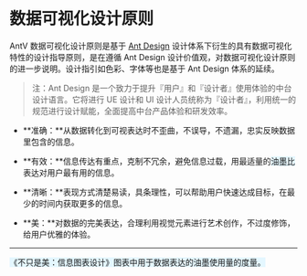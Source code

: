 <!--
index: 0
title: 设计原则
-->

# 数据可视化设计原则

AntV 数据可视化设计原则是基于 [Ant Design](https://ant.design/docs/spec/introduce-cn) 设计体系下衍生的具有数据可视化特性的设计指导原则，是在遵循 Ant Design 设计价值观，对数据可视化设计原则的进一步说明。设计指引如色彩、字体等也是基于 Ant Design 体系的延续。

> 注：Ant Design 是一个致力于提升『用户』和『设计者』使用体验的中台设计语言。它将进行 UE 设计和 UI 设计人员统称为『设计者』，利用统一的规范进行设计赋能，全面提高中台产品体验和研发效率。



* **准确：**从数据转化到可视表达时不歪曲，不误导，不遗漏，忠实反映数据里包含的信息。


* **有效：**信息传达有重点，克制不冗余，避免信息过载，用最适量的<span style="background-color:#E4F7FF;">油墨比</span>表达对用户最有用的信息。


* **清晰：**表现方式清楚易读，具条理性，可以帮助用户快速达成目标，在最少的时间内获取更多的信息。


* **美：**对数据的完美表达，合理利用视觉元素进行艺术创作，不过度修饰，给用户优雅的体验。


---

<span style="background-color:#E4F7FF;">《不只是美：信息图表设计》图表中用于数据表达的油墨使用量的度量。</span>

